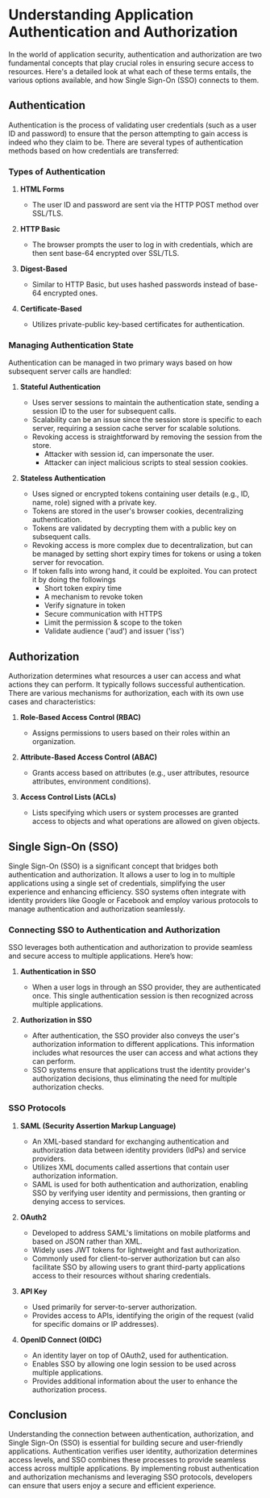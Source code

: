 # Understanding Application Authentication and Authorization

In the world of application security, authentication and authorization are two fundamental concepts that play crucial roles in ensuring secure access to resources. Here's a detailed look at what each of these terms entails, the various options available, and how Single Sign-On (SSO) connects to them.

## Authentication

Authentication is the process of validating user credentials (such as a user ID and password) to ensure that the person attempting to gain access is indeed who they claim to be. There are several types of authentication methods based on how credentials are transferred:

### Types of Authentication

1. **HTML Forms**
   - The user ID and password are sent via the HTTP POST method over SSL/TLS.
   
2. **HTTP Basic**
   - The browser prompts the user to log in with credentials, which are then sent base-64 encrypted over SSL/TLS.
   
3. **Digest-Based**
   - Similar to HTTP Basic, but uses hashed passwords instead of base-64 encrypted ones.
   
4. **Certificate-Based**
   - Utilizes private-public key-based certificates for authentication.

### Managing Authentication State

Authentication can be managed in two primary ways based on how subsequent server calls are handled:

1. **Stateful Authentication**
   - Uses server sessions to maintain the authentication state, sending a session ID to the user for subsequent calls.
   - Scalability can be an issue since the session store is specific to each server, requiring a session cache server for scalable solutions.
   - Revoking access is straightforward by removing the session from the store.
     - Attacker with session id, can impersonate the user.
     - Attacker can inject malicious scripts to steal session cookies.

2. **Stateless Authentication**
   - Uses signed or encrypted tokens containing user details (e.g., ID, name, role) signed with a private key.
   - Tokens are stored in the user's browser cookies, decentralizing authentication.
   - Tokens are validated by decrypting them with a public key on subsequent calls.
   - Revoking access is more complex due to decentralization, but can be managed by setting short expiry times for tokens or using a token server for revocation.
   - If token falls into wrong hand, it could be exploited. You can protect it by doing the followings
      - Short token expiry time
      - A mechanism to revoke token
      - Verify signature in token
      - Secure communication with HTTPS
      - Limit the permission & scope to the token
      - Validate audience ('aud') and issuer ('iss')

## Authorization

Authorization determines what resources a user can access and what actions they can perform. It typically follows successful authentication. There are various mechanisms for authorization, each with its own use cases and characteristics:

1. **Role-Based Access Control (RBAC)**
   - Assigns permissions to users based on their roles within an organization.
   
2. **Attribute-Based Access Control (ABAC)**
   - Grants access based on attributes (e.g., user attributes, resource attributes, environment conditions).
   
3. **Access Control Lists (ACLs)**
   - Lists specifying which users or system processes are granted access to objects and what operations are allowed on given objects.

## Single Sign-On (SSO)

Single Sign-On (SSO) is a significant concept that bridges both authentication and authorization. It allows a user to log in to multiple applications using a single set of credentials, simplifying the user experience and enhancing efficiency. SSO systems often integrate with identity providers like Google or Facebook and employ various protocols to manage authentication and authorization seamlessly.

### Connecting SSO to Authentication and Authorization

SSO leverages both authentication and authorization to provide seamless and secure access to multiple applications. Here’s how:

1. **Authentication in SSO**
   - When a user logs in through an SSO provider, they are authenticated once. This single authentication session is then recognized across multiple applications.
   
2. **Authorization in SSO**
   - After authentication, the SSO provider also conveys the user's authorization information to different applications. This information includes what resources the user can access and what actions they can perform.
   - SSO systems ensure that applications trust the identity provider's authorization decisions, thus eliminating the need for multiple authorization checks.

### SSO Protocols

1. **SAML (Security Assertion Markup Language)**
   - An XML-based standard for exchanging authentication and authorization data between identity providers (IdPs) and service providers.
   - Utilizes XML documents called assertions that contain user authorization information.
   - SAML is used for both authentication and authorization, enabling SSO by verifying user identity and permissions, then granting or denying access to services.

2. **OAuth2**
   - Developed to address SAML's limitations on mobile platforms and based on JSON rather than XML.
   - Widely uses JWT tokens for lightweight and fast authorization.
   - Commonly used for client-to-server authorization but can also facilitate SSO by allowing users to grant third-party applications access to their resources without sharing credentials.

3. **API Key**
   - Used primarily for server-to-server authorization.
   - Provides access to APIs, identifying the origin of the request (valid for specific domains or IP addresses).

4. **OpenID Connect (OIDC)**
   - An identity layer on top of OAuth2, used for authentication.
   - Enables SSO by allowing one login session to be used across multiple applications.
   - Provides additional information about the user to enhance the authorization process.

## Conclusion

Understanding the connection between authentication, authorization, and Single Sign-On (SSO) is essential for building secure and user-friendly applications. Authentication verifies user identity, authorization determines access levels, and SSO combines these processes to provide seamless access across multiple applications. By implementing robust authentication and authorization mechanisms and leveraging SSO protocols, developers can ensure that users enjoy a secure and efficient experience.
